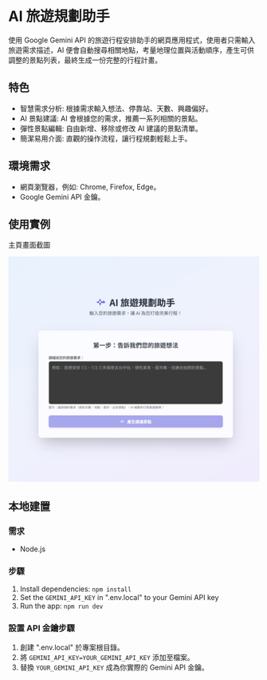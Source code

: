 # AI 旅遊規劃助手

使用 Google Gemini API 的旅遊行程安排助手的網頁應用程式，使用者只需輸入旅遊需求描述，AI 便會自動搜尋相關地點，考量地理位置與活動順序，產生可供調整的景點列表，最終生成一份完整的行程計畫。

## 特色

- 智慧需求分析: 根據需求輸入想法、停靠站、天數、興趣偏好。
- AI 景點建議: AI 會根據您的需求，推薦一系列相關的景點。
- 彈性景點編輯: 自由新增、移除或修改 AI 建議的景點清單。
- 簡潔易用介面: 直觀的操作流程，讓行程規劃輕鬆上手。

## 環境需求

- 網頁瀏覽器，例如: Chrome, Firefox, Edge。
- Google Gemini API 金鑰。

## 使用實例

主頁畫面截圖

![screenshot](screenshot.jpg)

## 本地建置

### 需求

- Node.js

### 步驟

1. Install dependencies: `npm install`
2. Set the `GEMINI_API_KEY` in ".env.local" to your Gemini API key
3. Run the app: `npm run dev`

### 設置 API 金鑰步驟

1. 創建 ".env.local" 於專案根目錄。
2. 將 `GEMINI_API_KEY=YOUR_GEMINI_API_KEY` 添加至檔案。
3. 替換 `YOUR_GEMINI_API_KEY` 成為你實際的 Gemini API 金鑰。
